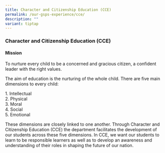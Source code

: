```yaml
---
title: Character and Citizenship Education (CCE)
permalink: /our-gsps-experience/cce/
description: ""
variant: tiptap
---
```

<h3><strong>Character and Citizenship Education (CCE)</strong></h3>
<h4><strong>Mission</strong></h4>
<p>To nurture every child to be a concerned and gracious citizen, a confident
leader with the right values.</p>
<p>The aim of education is the nurturing of the whole child. There are five
main dimensions to every child:</p>
<p>1. Intellectual
<br>2. Physical
<br>3. Moral
<br>4. Social
<br>5. Emotional</p>
<p>These dimensions are closely linked to one another. Through Character
and Citizenship Education (CCE) the department facilitates the development
of our students across these five dimensions. In CCE, we want our students
to learn to be responsible learners as well as to develop an awareness
and understanding of their roles in shaping the future of our nation.</p>